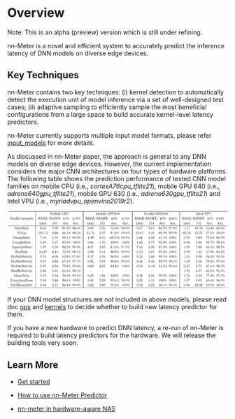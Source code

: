# Overview
Note: This is an alpha (preview) version which is still under refining.

nn-Meter is a novel and efficient system to accurately predict the inference latency of DNN models on diverse edge devices.

## Key Techniques
nn-Meter contains two key techniques: (i) kernel detection to automatically detect the execution unit of model inference via a set of well-designed test cases; (ii) adaptive sampling to efficiently sample the most beneficial configurations from a large space to build accurate kernel-level latency predictors.

nn-Meter currently supports multiple input model formats, please refer [input_models](input_models.md) for more details.

As discussed in nn-Meter paper, the approach is general to any DNN models on diverse edge devices. However, the current implementation considers the major CNN architectures on four types of hardware platforms. The following table shows the prediction performance of tested CNN model families on mobile CPU (i.e., *cortexA76cpu_tflite21*), mobile GPU 640 (i.e., *adreno640gpu_tflite21*), mobile GPU 630 (i.e., *adreno630gpu_tflite21*) and Intel VPU (i.e., *myriadvpu_openvino2019r2*).

<img src="imgs/predict_performance.png" alt="drawing" width="800"/>

If your DNN model structures are not included in above models, please read doc [ops](ops.md) and [kernels](kernel.md) to decide whether to build new latency predictor for them.

If you have a new hardware to predict DNN latency,  a re-run of nn-Meter is required to build latency predictors for the hardware. We will release the building tools very soon.

## Learn More
- [Get started](quick_start.md)

- [How to use nn-Meter Predictor](predictor/usage.md)

- [nn-meter in hardware-aware NAS](predictor/hardware-aware-model-design.md)